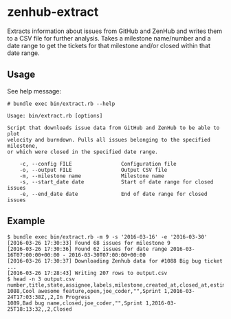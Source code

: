# zenhub-extract

Extracts information about issues from GitHub and ZenHub and writes them
to a CSV file for further analysis. Takes a milestone name/number and
a date range to get the tickets for that milestone and/or closed within
that date range.

## Usage

See help message:
```
# bundle exec bin/extract.rb --help

Usage: bin/extract.rb [options]

Script that downloads issue data from GitHub and ZenHub to be able to plot
velocity and burndown. Pulls all issues belonging to the specified milestone,
or which were closed in the specified date range.

    -c, --config FILE                Configuration file
    -o, --output FILE                Output CSV file
    -m, --milestone name             Milestone name
    -s, --start_date date            Start of date range for closed issues
    -e, --end_date date              End of date range for closed issues
```

## Example

```
$ bundle exec bin/extract.rb -m 9 -s '2016-03-16' -e '2016-03-30'
[2016-03-26 17:30:33] Found 68 issues for milestone 9
[2016-03-26 17:30:36] Found 62 issues for date range 2016-03-16T07:00:00+00:00 - 2016-03-30T07:00:00+00:00
[2016-03-26 17:30:37] Downloading Zenhub data for #1088 Big bug ticket
...
[2016-03-26 17:28:43] Writing 207 rows to output.csv
$ head -n 3 output.csv
number,title,state,assignee,labels,milestone,created_at,closed_at,estimate,pipeline
1088,Cool awesome feature,open,joe_coder,"",Sprint 1,2016-03-24T17:03:38Z,,2,In Progress
1089,Bad bug name,closed,joe_coder,"",Sprint 1,2016-03-25T18:13:32,,2,Closed
```
